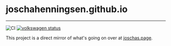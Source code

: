 # joschahenningsen.github.io
---
![CI](https://github.com/joschahenningsen/joschahenningsen.github.io/workflows/Build%20and%20deploy%20docker%20image/badge.svg)
[![volkswagen status](https://auchenberg.github.io/volkswagen/volkswargen_ci.svg?v=1)](https://github.com/auchenberg/volkswagen)

This project is a direct mirror of what's going on over at [joschas.page](https://joschas.page).
